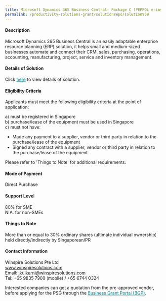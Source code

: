 ```yaml
---
title: Microsoft Dynamics 365 Business Central- Package C (PEPPOL e-invoicing-7 Subscription Licence)
permalink: /productivity-solutions-grant/solutionrepo/solution959
---
```


#### Description

Microsoft Dynamics 365 Business Central is an easily adaptable enterprise resource planning (ERP) solution, it helps small and medium-sized businesses automate and connect their CRM, sales, purchasing, operations, accounting, manufacturing, project, service and inventory management.

#### Details of Solution

Click <a href='https://gb-assist-staging.netlify.app/images/psg/Winspire_ERP_Annex_3_Part_3.pdf' style='color:#037e8a'>here</a> to view details of solution.

#### Eligibility Criteria

Applicants must meet the following eligibility criteria at the point of application:

a) must be registered in Singapore <br>
b) purchase/lease of the equipment must be used in Singapore <br>
c) must not have:
- Made any payment to a supplier, vendor or third party in relation to the purchase/lease of the equipment
- Signed any contract with a supplier, vendor or third party in relation to the purchase/lease of the equipment

Please refer to 'Things to Note' for additional requirements.

#### Mode of Payment
Direct Purchase

#### Support Level
80% for SME <br>
N.A. for non-SMEs

#### Things to Note
More than or equal to 30% ordinary shares (ultimate individual ownership) held directly/indirectly by Singaporean/PR

#### Contact Information
Winspire Solutions Pte Ltd<br>www.winspiresolutions.com<br>Email: jkulkarni@winspiresolutions.com<br>Tel: +65 9835 7900 (mobile) / +65 6744 0324

Interested companies can get a quotation from the pre-approved vendor, before applying for the PSG through the <a target='_blank' style='color:#037e8a' href='https://www.businessgrants.gov.sg/'>Business Grant Portal (BGP)</a>.
